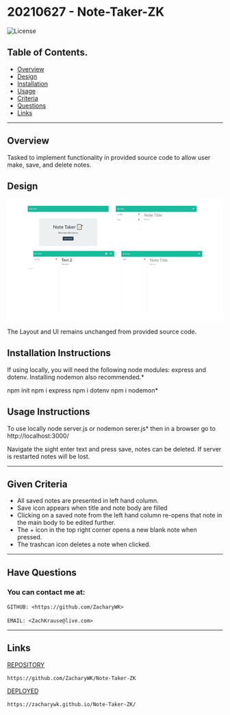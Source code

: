 # 20210627 - Note-Taker-ZK 

![License](https://img.shields.io/badge/License-Unlicense-blue.svg)

 ## Table of Contents.
 * [Overview](#overview)
 * [Design](#overview)
 * [Installation](#overview)
 * [Usage](#overview)
 * [Criteria](#given-criteria)
 * [Questions](#have-questions)
 * [Links](#links)
 ---


## Overview 
Tasked to implement functionality in provided source code to allow user make, save, and delete notes.

## Design
![image](./img/image.png)

The Layout and UI remains unchanged from provided source code.

## Installation Instructions
If using locally, you will need the following node modules: express and dotenv. Installing nodemon also recommended.*

npm init
npm i express
npm i dotenv
npm i nodemon*

## Usage Instructions
To use locally node server.js or nodemon serer.js* then in a browser go to http://localhost:3000/

Navigate the sight enter text and press save, notes can be deleted. If server is restarted notes will be lost.

---
## Given Criteria
* All saved notes are presented in left hand column.
* Save icon appears when title and note body are filled
* Clicking on a saved note from the left hand column re-opens that note in the main body to be edited further.
* The + icon in the top right corner opens a new blank note when pressed.
* The trashcan icon deletes a note when clicked.

---
## Have Questions
### You can contact me at:

    GITHUB: <https://github.com/ZacharyWK>

    EMAIL: <ZachKrause@live.com>


---
## Links
[REPOSITORY](https://github.com/ZacharyWK/Note-Taker-ZK)
```
https://github.com/ZacharyWK/Note-Taker-ZK
```

[DEPLOYED](https://zacharywk.github.io/Note-Taker-ZK/)
```
https://zacharywk.github.io/Note-Taker-ZK/
```
